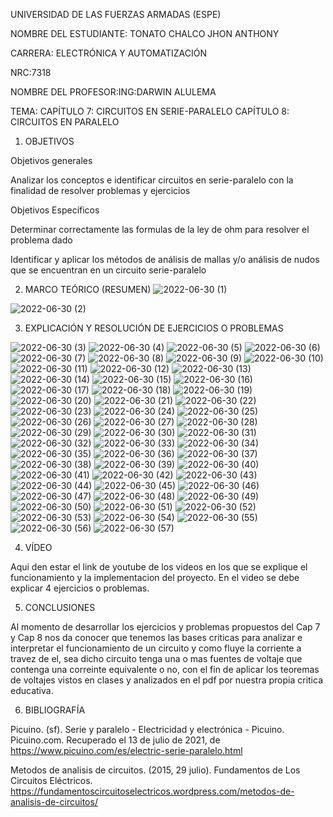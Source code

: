  UNIVERSIDAD DE LAS FUERZAS ARMADAS (ESPE)                                                                   

NOMBRE DEL ESTUDIANTE: TONATO CHALCO JHON ANTHONY

CARRERA: ELECTRÓNICA Y AUTOMATIZACIÓN

NRC:7318

NOMBRE DEL PROFESOR:ING:DARWIN ALULEMA

TEMA: CAPÍTULO 7: CIRCUITOS EN SERIE-PARALELO
      CAPÍTULO 8: CIRCUITOS EN PARALELO

1. OBJETIVOS

Objetivos generales

Analizar los conceptos e identificar circuitos en serie-paralelo con la finalidad de resolver problemas y ejercicios

Objetivos Específicos

Determinar correctamente las formulas de la ley de ohm para resolver el problema dado

Identificar y aplicar los métodos de análisis de mallas y/o análisis de nudos que se encuentran en un circuito serie-paralelo

2. MARCO TEÓRICO (RESUMEN)
![2022-06-30 (1)](https://user-images.githubusercontent.com/105689577/176819201-25d30c94-3104-49ca-a3fc-cf119d6d9122.png)

![2022-06-30 (2)](https://user-images.githubusercontent.com/105689577/176819213-a1058875-f3cb-4404-bfa9-d3de90b9fd8a.png)

3. EXPLICACIÓN Y RESOLUCIÓN DE EJERCICIOS O PROBLEMAS

![2022-06-30 (3)](https://user-images.githubusercontent.com/105689577/176826626-b6078253-8348-4a6e-8213-c60f2e2ccd9e.png)
![2022-06-30 (4)](https://user-images.githubusercontent.com/105689577/176826628-3175b12e-474a-4ca0-854b-69b214c39873.png)
![2022-06-30 (5)](https://user-images.githubusercontent.com/105689577/176826631-fa5151c8-f108-4f6e-adfe-1282d3913261.png)
![2022-06-30 (6)](https://user-images.githubusercontent.com/105689577/176826634-90e054b9-40d2-4cd4-81f2-ba5b1e966f28.png)
![2022-06-30 (7)](https://user-images.githubusercontent.com/105689577/176826636-96010f6b-3217-4242-b370-5808cab3d397.png)
![2022-06-30 (8)](https://user-images.githubusercontent.com/105689577/176826638-32f0139d-4606-43ff-8a39-f79d16cafb54.png)
![2022-06-30 (9)](https://user-images.githubusercontent.com/105689577/176826639-9e5cad23-0608-478d-9fc5-aebadd59927c.png)
![2022-06-30 (10)](https://user-images.githubusercontent.com/105689577/176826640-2e0b3129-6a6c-4f95-ab6f-be04e0634bee.png)
![2022-06-30 (11)](https://user-images.githubusercontent.com/105689577/176826642-8f4a354e-1da2-466d-a481-4cf2257681ef.png)
![2022-06-30 (12)](https://user-images.githubusercontent.com/105689577/176826643-c4c50813-a3dc-414e-abd2-217dfe1eb07d.png)
![2022-06-30 (13)](https://user-images.githubusercontent.com/105689577/176826646-f89c0643-56a5-4937-a8e1-7fadaa3cb02e.png)
![2022-06-30 (14)](https://user-images.githubusercontent.com/105689577/176826647-34f2f149-7123-4b8d-8b8c-8c81e6b359c1.png)
![2022-06-30 (15)](https://user-images.githubusercontent.com/105689577/176826652-7a2c04ff-b101-4666-b7e3-fdff964af0a8.png)
![2022-06-30 (16)](https://user-images.githubusercontent.com/105689577/176826655-0416e3a4-079b-42bb-a097-f4b2a2f22dca.png)
![2022-06-30 (17)](https://user-images.githubusercontent.com/105689577/176826658-819960db-e23e-4355-be52-209db990be35.png)
![2022-06-30 (18)](https://user-images.githubusercontent.com/105689577/176826660-dd94d078-fd46-4142-bd0e-6ada79375e06.png)
![2022-06-30 (19)](https://user-images.githubusercontent.com/105689577/176826663-28309b09-3714-450f-9ec0-5a0a2e02f40e.png)
![2022-06-30 (20)](https://user-images.githubusercontent.com/105689577/176826665-dd9d5ead-48cd-42c5-8100-aef0105a2a9d.png)
![2022-06-30 (21)](https://user-images.githubusercontent.com/105689577/176826667-d6182884-548f-4068-b1a5-f09a1dfd3916.png)
![2022-06-30 (22)](https://user-images.githubusercontent.com/105689577/176826671-f09deeb9-36f3-421c-b9be-6b70698dbc90.png)
![2022-06-30 (23)](https://user-images.githubusercontent.com/105689577/176826674-a387b505-2119-442c-9bc8-d9352f694c74.png)
![2022-06-30 (24)](https://user-images.githubusercontent.com/105689577/176826675-fa3d3ca0-450c-475b-ba8e-0ab896802bb3.png)
![2022-06-30 (25)](https://user-images.githubusercontent.com/105689577/176826680-06de5736-d0e3-4ebe-a321-87a126ac82b6.png)
![2022-06-30 (26)](https://user-images.githubusercontent.com/105689577/176826682-8dcc4ab9-a3f2-43a2-9502-498ab69adf50.png)
![2022-06-30 (27)](https://user-images.githubusercontent.com/105689577/176826683-fe0144c8-19b9-4d1d-b8c7-1e2e4f26bf35.png)
![2022-06-30 (28)](https://user-images.githubusercontent.com/105689577/176826686-b6c5ce31-b495-401c-b7ac-b675753ceebe.png)
![2022-06-30 (29)](https://user-images.githubusercontent.com/105689577/176826689-8f97a6ed-e891-4fbd-b6d4-6ceb94320b41.png)
![2022-06-30 (30)](https://user-images.githubusercontent.com/105689577/176826692-b2104b8e-bae4-4b7e-991d-fa507724987e.png)
![2022-06-30 (31)](https://user-images.githubusercontent.com/105689577/176826695-70e7f6b9-50b7-4d88-9b7b-96a3bb165f2e.png)
![2022-06-30 (32)](https://user-images.githubusercontent.com/105689577/176826696-8ad2ace3-8c9a-4aca-8f89-9b5d557afbef.png)
![2022-06-30 (33)](https://user-images.githubusercontent.com/105689577/176826698-4c689eb1-079f-4930-92b5-0cca480a1981.png)
![2022-06-30 (34)](https://user-images.githubusercontent.com/105689577/176826699-bfedafbb-7ebc-4d63-b292-134cdbc4c62a.png)
![2022-06-30 (35)](https://user-images.githubusercontent.com/105689577/176826702-10aa19e4-b102-4a5e-8675-614b41226cdc.png)
![2022-06-30 (36)](https://user-images.githubusercontent.com/105689577/176826703-6f9f05c3-6fe1-45ea-86a6-f5543237c96f.png)
![2022-06-30 (37)](https://user-images.githubusercontent.com/105689577/176826706-5a39ed9f-66aa-44ef-8068-2cd1dddb7c39.png)
![2022-06-30 (38)](https://user-images.githubusercontent.com/105689577/176826709-da5a8a93-6b74-48c3-aeda-dc7dcfd781b3.png)
![2022-06-30 (39)](https://user-images.githubusercontent.com/105689577/176826712-d3082dcc-a471-48aa-ad60-25b602c1f6d8.png)
![2022-06-30 (40)](https://user-images.githubusercontent.com/105689577/176826715-d982bbc7-633f-43e1-8496-d9945af2850d.png)
![2022-06-30 (41)](https://user-images.githubusercontent.com/105689577/176826717-75343e3b-0ed9-4001-8b99-65368a435903.png)
![2022-06-30 (42)](https://user-images.githubusercontent.com/105689577/176826720-e7f91ae8-b46f-4a70-8b21-2de137a97cfe.png)
![2022-06-30 (43)](https://user-images.githubusercontent.com/105689577/176826724-4c573c79-d556-400d-8b85-6e7476a4f871.png)
![2022-06-30 (44)](https://user-images.githubusercontent.com/105689577/176826727-892ea409-c33a-4c30-96f0-844dc6ceda13.png)
![2022-06-30 (45)](https://user-images.githubusercontent.com/105689577/176826728-8cb6247b-4d07-4762-b3d4-546ab6d45abc.png)
![2022-06-30 (46)](https://user-images.githubusercontent.com/105689577/176826731-12bb7f6c-8f0b-4b86-a892-f9e9d497337a.png)
![2022-06-30 (47)](https://user-images.githubusercontent.com/105689577/176826733-2a94470a-dd1d-40a7-bf9b-65c23cb1d29e.png)
![2022-06-30 (48)](https://user-images.githubusercontent.com/105689577/176826737-f4b759d5-490c-4589-85e0-510d1bf705a0.png)
![2022-06-30 (49)](https://user-images.githubusercontent.com/105689577/176826740-e6592349-a3bd-4228-9f0f-d2f4b72219a9.png)
![2022-06-30 (50)](https://user-images.githubusercontent.com/105689577/176826745-b9aff8f0-ec34-4720-b5f8-a00b917e050b.png)
![2022-06-30 (51)](https://user-images.githubusercontent.com/105689577/176826746-57e93c6c-41c4-4414-bc6d-72e073ebe5d5.png)
![2022-06-30 (52)](https://user-images.githubusercontent.com/105689577/176826747-bbfd88af-024e-46b5-a16c-452953f5a39f.png)
![2022-06-30 (53)](https://user-images.githubusercontent.com/105689577/176826748-58b1ac8a-174e-4931-a5eb-e7eee4762425.png)
![2022-06-30 (54)](https://user-images.githubusercontent.com/105689577/176826752-dbb82811-4290-47f9-912d-4a1e37384a94.png)
![2022-06-30 (55)](https://user-images.githubusercontent.com/105689577/176826755-0ec7843f-e1ae-4731-a91d-9f27e3a390e5.png)
![2022-06-30 (56)](https://user-images.githubusercontent.com/105689577/176826758-3d73b743-1764-4715-9dfd-8d447609373a.png)
![2022-06-30 (57)](https://user-images.githubusercontent.com/105689577/176826761-fc2dc32c-a02a-4df7-8e7f-3cf4c3e43ab6.png)

4. VÍDEO

Aqui den estar el link de youtube de los videos en los que se explique el funcionamiento y la implementacion del proyecto.
En el video se debe explicar 4 ejercicios o problemas.


5. CONCLUSIONES

Al momento de desarrollar los ejercicios y problemas propuestos del Cap 7 y Cap 8 nos da conocer que tenemos las bases criticas para analizar e interpretar el funcionamiento de un circuito y como fluye la corriente a travez de el, sea dicho circuito tenga una o mas fuentes de voltaje que contenga una correinte equivalente o no, con el fin de aplicar los teoremas de voltajes vistos en clases y analizados en el pdf por nuestra propia critica educativa.

6. BIBLIOGRAFÍA

Picuino. (sf). Serie y paralelo - Electricidad y electrónica - Picuino. Picuino.com. Recuperado el 13 de julio de 2021, de https://www.picuino.com/es/electric-serie-paralelo.html

Metodos de analisis de circuitos. (2015, 29 julio). Fundamentos de Los Circuitos Eléctricos. https://fundamentoscircuitoselectricos.wordpress.com/metodos-de-analisis-de-circuitos/
